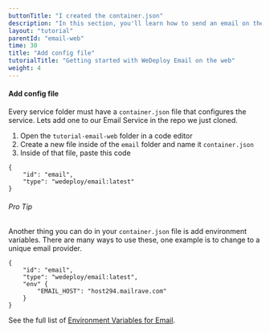 ```yaml
---
buttonTitle: "I created the container.json"
description: "In this section, you'll learn how to send an email on the web using the WeDeploy API Client."
layout: "tutorial"
parentId: "email-web"
time: 30
title: "Add config file"
tutorialTitle: "Getting started with WeDeploy Email on the web"
weight: 4
---
```


#### Add config file

Every service folder must have a `container.json` file that configures the service. Lets add one to our Email Service in the repo we just cloned. 

1. Open the `tutorial-email-web` folder in a code editor
2. Create a new file inside of the `email` folder and name it `container.json`
3. Inside of that file, paste this code

```application/json
{
	"id": "email",
	"type": "wedeploy/email:latest"
}
```

<aside>

###### <span class="icon-16-star"></span> Pro Tip

Another thing you can do in your `container.json` file is add environment variables. There are many ways to use these, one example is to change to a unique email provider.

```application/json
{
	"id": "email",
	"type": "wedeploy/email:latest",
	"env" {
		"EMAIL_HOST": "host294.mailrave.com"
	}
}
```

See the full list of <a href="http://wedeploy.com/docs/email/environment-variables.html" target="_blank">Environment Variables for Email</a>.

</aside>
